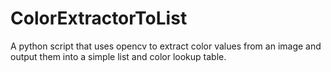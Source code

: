 # ColorExtractorToList
A python script that uses opencv to extract color values from an image and output them into a simple list and color lookup table.
